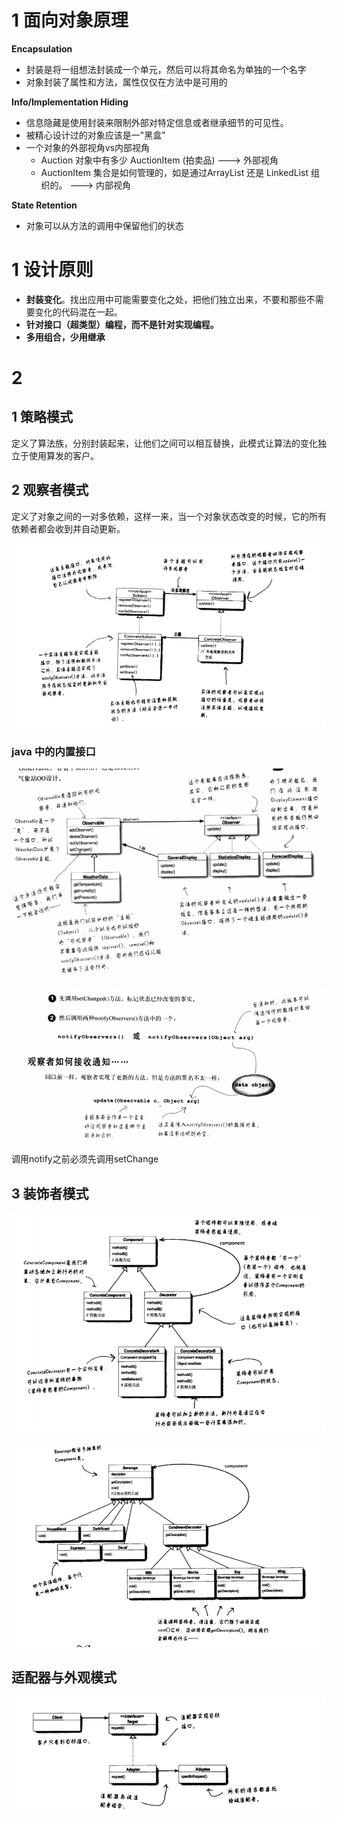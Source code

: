 # 1 面向对象原理

 **Encapsulation**

- 封装是将一组想法封装成一个单元，然后可以将其命名为单独的一个名字
- 对象封装了属性和方法，属性仅仅在方法中是可用的

**Info/Implementation Hiding**

- 信息隐藏是使用封装来限制外部对特定信息或者继承细节的可见性。
- 被精心设计过的对象应该是一"黑盒"
- 一个对象的外部视角vs内部视角
  - Auction 对象中有多少 AuctionItem (拍卖品) ---> 外部视角
  - AuctionItem 集合是如何管理的，如是通过ArrayList 还是 LinkedList 组织的。 ---> 内部视角

**State Retention**

- 对象可以从方法的调用中保留他们的状态

# 1 设计原则

- **封装变化**。找出应用中可能需要变化之处，把他们独立出来，不要和那些不需要变化的代码混在一起。
- **针对接口（超类型）编程，而不是针对实现编程。**
- **多用组合，少用继承**



# 2 

## 1 策略模式

定义了算法族，分别封装起来，让他们之间可以相互替换，此模式让算法的变化独立于使用算发的客户。

## 2 观察者模式

定义了对象之间的一对多依赖，这样一来，当一个对象状态改变的时候，它的所有依赖者都会收到并自动更新。

![](./img/9.png)

### java 中的内置接口

![](./img/10.png)

![](./img/11.png)

调用notify之前必须先调用setChange

## 3 装饰者模式

![](./img/12.png)

![](./img/13.png)

## 适配器与外观模式

![](./img/19.png)
